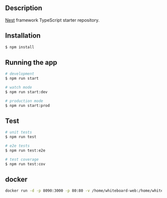 

## Description

[Nest](https://github.com/nestjs/nest) framework TypeScript starter repository.

## Installation

```bash
$ npm install
```

## Running the app

```bash
# development
$ npm run start

# watch mode
$ npm run start:dev

# production mode
$ npm run start:prod
```

## Test

```bash
# unit tests
$ npm run test

# e2e tests
$ npm run test:e2e

# test coverage
$ npm run test:cov
```

## docker
```bash
docker run -d -p 8090:3000 -p 80:80 -v /home/whiteboard-web:/home/whiteboard-web -v /home/server-logs:/home/logs --restart=always image:tag
```
